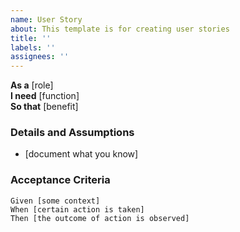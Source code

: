 ```yaml
---
name: User Story
about: This template is for creating user stories
title: ''
labels: ''
assignees: ''
---
```


**As a** [role]  
**I need** [function]  
**So that** [benefit]  
   
### Details and Assumptions
* [document what you know]  
  
### Acceptance Criteria  
```gherkin
Given [some context]
When [certain action is taken]
Then [the outcome of action is observed]

